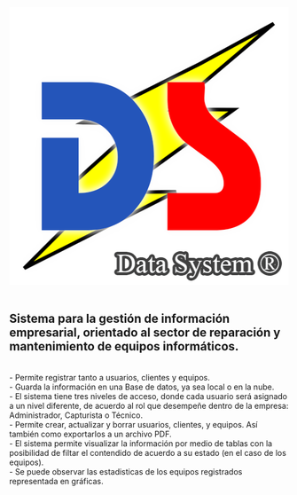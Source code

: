 <img height='500' width='700' src='https://raw.githubusercontent.com/Pabl088/DataSystem/main/src/images/DS.png'>
<br/>
<br/>

## Sistema para la gestión de información empresarial, orientado al sector de reparación y mantenimiento de equipos informáticos.

<br/>
- Permite registrar tanto a usuarios, clientes y equipos. 
<br/>
- Guarda la información en una Base de datos, ya sea local o en la nube.
<br/>
- El sistema tiene tres niveles de acceso, donde cada usuario será asignado a un nivel diferente, 
de acuerdo al rol que desempeñe dentro de la empresa: Administrador, Capturista o Técnico.
<br/>
- Permite crear, actualizar y borrar usuarios, clientes, y equipos. Así también como exportarlos a un archivo PDF.
<br/>
- El sistema permite visualizar la información por medio de tablas con la posibilidad de filtar 
el contendido de acuerdo a su estado (en el caso de los equipos).
<br/>
- Se puede observar las estadisticas de los equipos registrados representada en gráficas.
